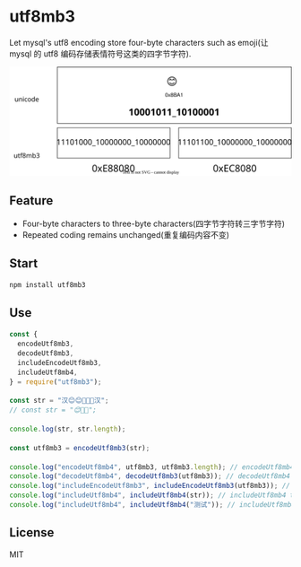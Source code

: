 # utf8mb3

Let mysql's utf8 encoding store four-byte characters such as emoji(让 mysql 的 utf8 编码存储表情符号这类的四字节字符).

![encode](./encode.svg)

## Feature

- Four-byte characters to three-byte characters(四字节字符转三字节字符)
- Repeated coding remains unchanged(重复编码内容不变)

## Start

```
npm install utf8mb3
```

## Use

```js
const {
  encodeUtf8mb3,
  decodeUtf8mb3,
  includeEncodeUtf8mb3,
  includeUtf8mb4,
} = require("utf8mb3");

const str = "汉😊😊🛝🛝🛝汉";
// const str = "😊🛝🛝";

console.log(str, str.length);

const utf8mb3 = encodeUtf8mb3(str);

console.log("encodeUtf8mb4", utf8mb3, utf8mb3.length); // encodeUtf8mb4 汉ꂶꂶ鷶鷶鷶汉 12
console.log("decodeUtf8mb4", decodeUtf8mb3(utf8mb3)); // decodeUtf8mb4 汉😊😊🛝🛝🛝汉
console.log("includeEncodeUtf8mb3", includeEncodeUtf8mb3(utf8mb3)); // includeEncodeUtf8mb3 true
console.log("includeUtf8mb4", includeUtf8mb4(str)); // includeUtf8mb4 true
console.log("includeUtf8mb4", includeUtf8mb4("测试")); // includeUtf8mb4 false
```

## License

MIT
